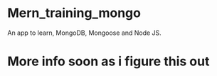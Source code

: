 # Mern_training_mongo
An app to learn, MongoDB, Mongoose and Node JS. 

# More info soon as i figure this out 
